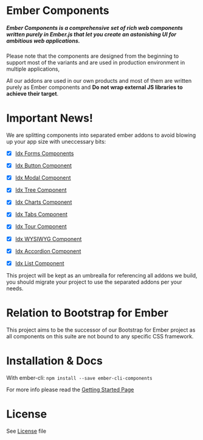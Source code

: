 # Ember Components

##### Ember Components is a comprehensive set of rich web components written purely in Ember.js that let you create an astonishing UI for ambitious web applications.

Please note that the components are designed from the beginning to support most of the variants and are used in production environment in multiple applications,

All our addons are used in our own products and most of them are written purely as Ember components and **Do not wrap external JS libraries to achieve their target**.

# Important News!

We are splitting components into separated ember addons to avoid blowing up your app size with uneccessary bits:

- [x] [Idx Forms Components](https://github.com/indexiatech/ember-forms)
- [x] [Idx Button Component](https://github.com/indexiatech/ember-idx-button)
- [x] [Idx Modal Component](https://github.com/indexiatech/ember-idx-modal)
- [x] [Idx Tree Component](https://github.com/indexiatech/ember-idx-tree)
- [x] [Idx Charts Component](https://github.com/indexiatech/ember-idx-charts)
- [x] [Idx Tabs Component](https://github.com/indexiatech/ember-idx-tabs)
- [x] [Idx Tour Component](https://github.com/indexiatech/ember-idx-tour)
- [x] [Idx WYSIWYG Component](https://github.com/indexiatech/ember-idx-wysiwyg)
- [x] [Idx Accordion Component](https://github.com/indexiatech/ember-idx-accordion)
- [x] [Idx List Component](https://github.com/indexiatech/ember-idx-list)


This project will be kept as an umbrealla for referencing all addons we build, you should migrate your project to use the separated addons per your needs.

# Relation to Bootstrap for Ember

This project aims to be the successor of our Bootstrap for Ember project as all components on this suite are not bound to any specific CSS framework.

# Installation & Docs

With ember-cli:
`npm install --save ember-cli-components`

For more info please read the [Getting Started Page](http://indexiatech.github.io/ember-components/#/getstarted)

# License

See [License](https://github.com/indexiatech/ember-components/blob/master/LICENSE) file 
